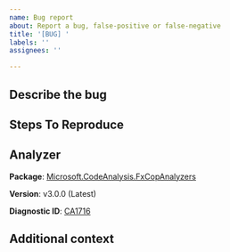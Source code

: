 ```yaml
---
name: Bug report
about: Report a bug, false-positive or false-negative
title: '[BUG] '
labels: ''
assignees: ''

---
```


## Describe the bug

<!-- A clear and concise description of what the bug is. -->

## Steps To Reproduce

<!--
Provide the steps to reproduce the behavior:
1. Go to '...'
2. Click on '....'
3. Scroll down to '....'
4. See error
-->

## Analyzer

**Package**: [Microsoft.CodeAnalysis.FxCopAnalyzers](https://www.nuget.org/packages/Microsoft.CodeAnalysis.FxCopAnalyzers)

**Version**: v3.0.0 (Latest)

**Diagnostic ID**: [CA1716](https://docs.microsoft.com/en-us/visualstudio/code-quality/ca1716)

## Additional context

<!-- Add any other context about the problem here. -->
